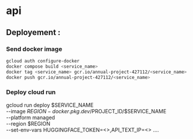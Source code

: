 # api

## Deployement :

### Send docker image

```bash
gcloud auth configure-docker
docker compose build <service_name>
docker tag <service_name> gcr.io/annual-project-427112/<service_name>
docker push gcr.io/annual-project-427112/<service_name>
```

### Deploy cloud run

gcloud run deploy $SERVICE_NAME \
  --image $REGION-docker.pkg.dev/$PROJECT_ID/$SERVICE_NAME \
  --platform managed \
  --region $REGION \
  --set-env-vars HUGGINGFACE_TOKEN=<>,API_TEXT_IP=<> ....
